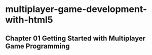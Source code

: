 # multiplayer-game-development-with-html5

## Chapter 01 Getting Started with Multiplayer Game Programming
